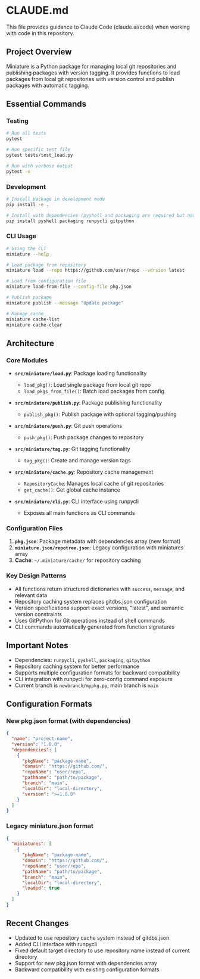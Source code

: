 # CLAUDE.md

This file provides guidance to Claude Code (claude.ai/code) when working with code in this repository.

## Project Overview

Miniature is a Python package for managing local git repositories and publishing packages with version tagging. It provides functions to load packages from local git repositories with version control and publish packages with automatic tagging.

## Essential Commands

### Testing
```bash
# Run all tests
pytest

# Run specific test file
pytest tests/test_load.py

# Run with verbose output
pytest -v
```

### Development
```bash
# Install package in development mode
pip install -e .

# Install with dependencies (pyshell and packaging are required but not in pyproject.toml)
pip install pyshell packaging runpycli gitpython
```

### CLI Usage
```bash
# Using the CLI
miniature --help

# Load package from repository
miniature load --repo https://github.com/user/repo --version latest

# Load from configuration file
miniature load-from-file --config-file pkg.json

# Publish package
miniature publish --message "Update package"

# Manage cache
miniature cache-list
miniature cache-clear
```

## Architecture

### Core Modules
- **`src/miniature/load.py`**: Package loading functionality
  - `load_pkg()`: Load single package from local git repo
  - `load_pkgs_from_file()`: Batch load packages from config
  
- **`src/miniature/publish.py`**: Package publishing functionality  
  - `publish_pkg()`: Publish package with optional tagging/pushing
  
- **`src/miniature/push.py`**: Git push operations
  - `push_pkg()`: Push package changes to repository
  
- **`src/miniature/tag.py`**: Git tagging functionality
  - `tag_pkg()`: Create and manage version tags

- **`src/miniature/cache.py`**: Repository cache management
  - `RepositoryCache`: Manages local cache of git repositories
  - `get_cache()`: Get global cache instance

- **`src/miniature/cli.py`**: CLI interface using runpycli
  - Exposes all main functions as CLI commands

### Configuration Files
1. **`pkg.json`**: Package metadata with dependencies array (new format)
2. **`miniature.json/repotree.json`**: Legacy configuration with miniatures array
3. **Cache**: `~/.miniature/cache/` for repository caching

### Key Design Patterns
- All functions return structured dictionaries with `success`, `message`, and relevant data
- Repository caching system replaces gitdbs.json configuration
- Version specifications support exact versions, "latest", and semantic version constraints
- Uses GitPython for Git operations instead of shell commands
- CLI commands automatically generated from function signatures

## Important Notes
- Dependencies: `runpycli`, `pyshell`, `packaging`, `gitpython`
- Repository caching system for better performance
- Supports multiple configuration formats for backward compatibility
- CLI integration with runpycli for zero-config command exposure
- Current branch is `newbranch/mypkg.py`, main branch is `main`

## Configuration Formats

### New pkg.json format (with dependencies)
```json
{
  "name": "project-name",
  "version": "1.0.0",
  "dependencies": [
    {
      "pkgName": "package-name",
      "domain": "https://github.com/",
      "repoName": "user/repo",
      "pathName": "path/to/package",
      "branch": "main",
      "localDir": "local-directory",
      "version": ">=1.0.0"
    }
  ]
}
```

### Legacy miniature.json format
```json
{
  "miniatures": [
    {
      "pkgName": "package-name",
      "domain": "https://github.com/",
      "repoName": "user/repo",
      "pathName": "path/to/package",
      "branch": "main",
      "localDir": "local-directory",
      "loaded": true
    }
  ]
}
```

## Recent Changes
- Updated to use repository cache system instead of gitdbs.json
- Added CLI interface with runpycli
- Fixed default target directory to use repository name instead of current directory
- Support for new pkg.json format with dependencies array
- Backward compatibility with existing configuration formats